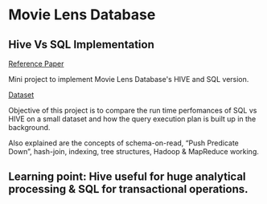 # Movie Lens Database
## Hive Vs SQL Implementation
[Reference Paper](https://github.com/pradeepsalunke/MovieLens-Hive-Vs-SQL/blob/master/ResearchPaper.pdf)

Mini project to implement Movie Lens Database's HIVE and SQL version.

[Dataset](https://grouplens.org/datasets/movielens/100k/)

Objective of this project is to compare the run time perfomances of SQL vs HIVE on a small dataset and how the query execution plan is built up in the background.

Also explained are the concepts of schema-on-read, “Push Predicate Down”, hash-join, indexing, tree structures, Hadoop & MapReduce working. 

## Learning point: Hive useful for huge analytical processing & SQL for transactional operations.
